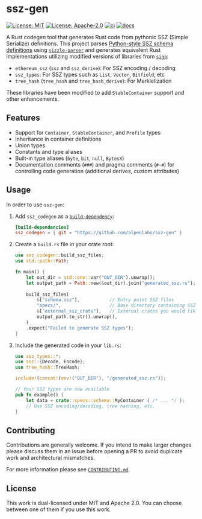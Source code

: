 # ssz-gen

[![License: MIT](https://img.shields.io/badge/License-MIT-blue.svg)](https://opensource.org/licenses/MIT)
[![License: Apache-2.0](https://img.shields.io/badge/License-Apache-blue.svg)](https://opensource.org/licenses/apache-2-0)
[![ci](https://github.com/alpenlabs/ssz-gen/actions/workflows/lint.yml/badge.svg?event=push)](https://github.com/alpenlabs/ssz-gen/actions)
[![docs](https://img.shields.io/badge/docs-docs.rs-orange)](https://docs.rs/ssz-gen)

A Rust codegen tool that generates Rust code from pythonic SSZ (Simple Serialize) definitions.
This project parses [Python-style SSZ schema definitions](https://ethereum.org/en/developers/docs/data-structures-and-encoding/ssz/)
using [`sizzle-parser`](https://codeberg.org/treyd/sizzle-parser/)
and generates equivalent Rust implementations utilizing modified versions of libraries from
[`sigp`](https://github.com/sigp):

- `ethereum_ssz` (`ssz` and `ssz_derive`): For SSZ encoding / decoding
- `ssz_types`: For SSZ types such as `List`, `Vector`, `Bitfield`, etc
- `tree_hash` (`tree_hash` and `tree_hash_derive`): For Merklelization

These libraries have been modified to add `StableContainer` support and other enhancements.

## Features

- Support for `Container`, `StableContainer`, and `Profile` types
- Inheritance in container definitions
- Union types
- Constants and type aliases
- Built-in type aliases (`byte`, `bit`, `null`, `BytesX`)
- Documentation comments (`###`) and pragma comments (`#~#`) for controlling code generation (additional derives, custom attributes)

## Usage

In order to use `ssz-gen`:

1. Add `ssz_codegen` as a [`build-dependency`](https://doc.rust-lang.org/cargo/reference/specifying-dependencies.html#build-dependencies):

   ```toml
   [build-dependencies]
   ssz_codegen = { git = "https://github.com/alpenlabs/ssz-gen" }
   ```

1. Create a `build.rs` file in your crate root:

    ```rust
    use ssz_codegen::build_ssz_files;
    use std::path::Path;
    
    fn main() {
        let out_dir = std::env::var("OUT_DIR").unwrap();
        let output_path = Path::new(&out_dir).join("generated_ssz.rs");
        
        build_ssz_files(
            &["schema.ssz"],           // Entry point SSZ files
            "specs/",                  // Base directory containing SSZ files
            &["external_ssz_crate"],   // External crates you would like to import and use in your SSZ schemas
            output_path.to_str().unwrap(),
        )
        .expect("Failed to generate SSZ types");
    }
    ```

1. Include the generated code in your `lib.rs`:

    ```rust
    use ssz_types::*;
    use ssz::{Decode, Encode};
    use tree_hash::TreeHash;
    
    include!(concat!(env!("OUT_DIR"), "/generated_ssz.rs"));
    
    // Your SSZ types are now available
    pub fn example() {
        let data = crate::specs::schema::MyContainer { /* ... */ };
        // Use SSZ encoding/decoding, tree hashing, etc.
    }
    ```

## Contributing

Contributions are generally welcome.
If you intend to make larger changes please discuss them in an issue
before opening a PR to avoid duplicate work and architectural mismatches.

For more information please see [`CONTRIBUTING.md`](/CONTRIBUTING.md).

## License

This work is dual-licensed under MIT and Apache 2.0.
You can choose between one of them if you use this work.
